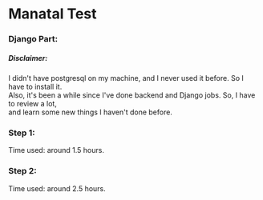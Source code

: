 # Manatal Test

### Django Part:

##### Disclaimer:     
I didn't have postgresql on my machine, and I never used it before. 
So I have to install it.     
Also, it's been a while since I've done backend and Django jobs. So, I have to review a lot,       
and learn some new things I haven't done before. 



### Step 1: 
Time used: around 1.5 hours.

### Step 2: 
Time used: around 2.5 hours.
